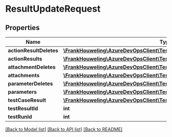 # ResultUpdateRequest

## Properties
Name | Type | Description | Notes
------------ | ------------- | ------------- | -------------
**actionResultDeletes** | [**\FrankHouweling\AzureDevOpsClient\Test\Model\TestActionResult[]**](TestActionResult.md) |  | [optional] 
**actionResults** | [**\FrankHouweling\AzureDevOpsClient\Test\Model\TestActionResult[]**](TestActionResult.md) |  | [optional] 
**attachmentDeletes** | [**\FrankHouweling\AzureDevOpsClient\Test\Model\TestResultAttachmentIdentity[]**](TestResultAttachmentIdentity.md) |  | [optional] 
**attachments** | [**\FrankHouweling\AzureDevOpsClient\Test\Model\TestResultAttachment[]**](TestResultAttachment.md) |  | [optional] 
**parameterDeletes** | [**\FrankHouweling\AzureDevOpsClient\Test\Model\TestResultParameter[]**](TestResultParameter.md) |  | [optional] 
**parameters** | [**\FrankHouweling\AzureDevOpsClient\Test\Model\TestResultParameter[]**](TestResultParameter.md) |  | [optional] 
**testCaseResult** | [**\FrankHouweling\AzureDevOpsClient\Test\Model\LegacyTestCaseResult**](LegacyTestCaseResult.md) |  | [optional] 
**testResultId** | **int** |  | [optional] 
**testRunId** | **int** |  | [optional] 

[[Back to Model list]](../README.md#documentation-for-models) [[Back to API list]](../README.md#documentation-for-api-endpoints) [[Back to README]](../README.md)


